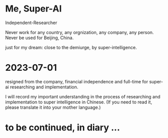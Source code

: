 # Me, Super-AI
  Independent-Researcher
  
  Never work for any country, any orgnization, any company, any person.
  Never be used for Beijing, China.
  
  just for my dream: close to the demiurge, by super-intelligence.

  
# 2023-07-01

  resigned from the company, financial independence and full-time for super-ai researching and implementation.
  
  I will record my important understanding in the process of researching and implementation to super intelligence in Chinese. (If you need to read it, please translate it into your mother language.)



# to be continued, in diary ...

